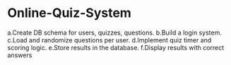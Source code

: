# Online-Quiz-System
a.Create DB schema for users, quizzes, questions. b.Build a login system. c.Load and randomize questions per user. d.Implement quiz timer and scoring logic. e.Store results in the database. f.Display results with correct answers
